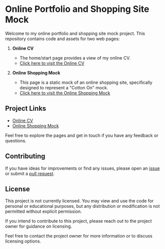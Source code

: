 # Online Portfolio and Shopping Site Mock

Welcome to my online portfolio and shopping site mock project. This repository contains code and assets for two web pages:

1. **Online CV**
   - The home/start page provides a view of my online CV.
   - [Click here to visit the Online CV](https://3l-jay.github.io/test-app/)

2. **Online Shopping Mock**
   - This page is a static mock of an online shopping site, specifically designed to represent a "Cotton On" mock.
   - [Click here to visit the Online Shopping Mock](https://3l-jay.github.io/test-app/Online%20Shopping)

## Project Links

- [Online CV](https://3l-jay.github.io/test-app/)
- [Online Shopping Mock](https://3l-jay.github.io/test-app/Online%20Shopping)

Feel free to explore the pages and get in touch if you have any feedback or questions.

## Contributing

If you have ideas for improvements or find any issues, please open an [issue](https://github.com/3l-jay/test-app/issues) or submit a [pull request](https://github.com/3l-jay/test-app/pulls).

## License

This project is not currently licensed. You may view and use the code for personal or educational purposes, but any distribution or modification is not permitted without explicit permission.

If you intend to contribute to this project, please reach out to the project owner for guidance on licensing.

Feel free to contact the project owner for more information or to discuss licensing options.
